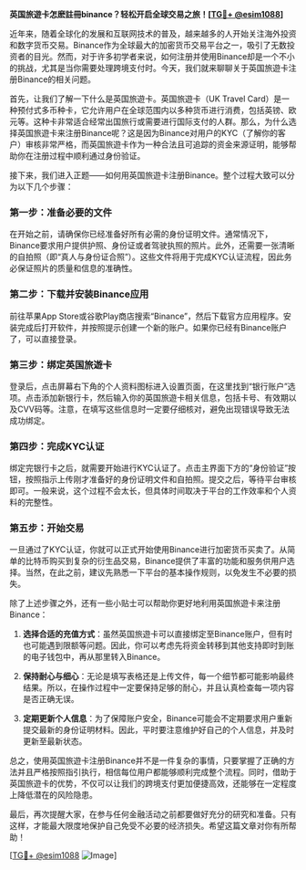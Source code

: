 **英国旅遊卡怎麽註冊binance？轻松开启全球交易之旅！[[TG💪+ @esim1088](https://t.me/s/esim1088)]**

近年来，随着全球化的发展和互联网技术的普及，越来越多的人开始关注海外投资和数字货币交易。Binance作为全球最大的加密货币交易平台之一，吸引了无数投资者的目光。然而，对于许多初学者来说，如何注册并使用Binance却是一个不小的挑战，尤其是当你需要处理跨境支付时。今天，我们就来聊聊关于英国旅遊卡注册Binance的相关问题。

首先，让我们了解一下什么是英国旅遊卡。英国旅遊卡（UK Travel Card）是一种预付式多币种卡，它允许用户在全球范围内以多种货币进行消费，包括英镑、欧元等。这种卡非常适合经常出国旅行或需要进行国际支付的人群。那么，为什么选择英国旅遊卡来注册Binance呢？这是因为Binance对用户的KYC（了解你的客户）审核非常严格，而英国旅遊卡作为一种合法且可追踪的资金来源证明，能够帮助你在注册过程中顺利通过身份验证。

接下来，我们进入正题——如何用英国旅遊卡注册Binance。整个过程大致可以分为以下几个步骤：

### 第一步：准备必要的文件

在开始之前，请确保你已经准备好所有必需的身份证明文件。通常情况下，Binance要求用户提供护照、身份证或者驾驶执照的照片。此外，还需要一张清晰的自拍照（即“真人与身份证合照”）。这些文件将用于完成KYC认证流程，因此务必保证照片的质量和信息的准确性。

### 第二步：下载并安装Binance应用

前往苹果App Store或谷歌Play商店搜索“Binance”，然后下载官方应用程序。安装完成后打开软件，并按照提示创建一个新的账户。如果你已经有Binance账户了，可以直接登录。

### 第三步：绑定英国旅遊卡

登录后，点击屏幕右下角的个人资料图标进入设置页面，在这里找到“银行账户”选项。点击添加新银行卡，然后输入你的英国旅遊卡相关信息，包括卡号、有效期以及CVV码等。注意，在填写这些信息时一定要仔细核对，避免出现错误导致无法成功绑定。

### 第四步：完成KYC认证

绑定完银行卡之后，就需要开始进行KYC认证了。点击主界面下方的“身份验证”按钮，按照指示上传刚才准备好的身份证明文件和自拍照。提交之后，等待平台审核即可。一般来说，这个过程不会太长，但具体时间取决于平台的工作效率和个人资料的完整性。

### 第五步：开始交易

一旦通过了KYC认证，你就可以正式开始使用Binance进行加密货币买卖了。从简单的比特币购买到复杂的衍生品交易，Binance提供了丰富的功能和服务供用户选择。当然，在此之前，建议先熟悉一下平台的基本操作规则，以免发生不必要的损失。

除了上述步骤之外，还有一些小贴士可以帮助你更好地利用英国旅遊卡来注册Binance：

1. **选择合适的充值方式**：虽然英国旅遊卡可以直接绑定至Binance账户，但有时也可能遇到限额等问题。因此，你可以考虑先将资金转移到其他支持即时到账的电子钱包中，再从那里转入Binance。
   
2. **保持耐心与细心**：无论是填写表格还是上传文件，每一个细节都可能影响最终结果。所以，在操作过程中一定要保持足够的耐心，并且认真检查每一项内容是否正确无误。

3. **定期更新个人信息**：为了保障账户安全，Binance可能会不定期要求用户重新提交最新的身份证明材料。因此，平时要注意维护好自己的个人信息，并及时更新至最新状态。

总之，使用英国旅遊卡注册Binance并不是一件复杂的事情，只要掌握了正确的方法并且严格按照指引执行，相信每位用户都能够顺利完成整个流程。同时，借助于英国旅遊卡的优势，不仅可以让我们的跨境支付更加便捷高效，还能够在一定程度上降低潜在的风险隐患。

最后，再次提醒大家，在参与任何金融活动之前都要做好充分的研究和准备。只有这样，才能最大限度地保护自己免受不必要的经济损失。希望这篇文章对你有所帮助！

[[TG💪+ @esim1088](https://t.me/s/esim1088) ![Image](https://i.postimg.cc/4NQfJmqS/Snipaste-2025-05-13-00-14-12.png)]